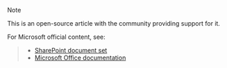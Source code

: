 > [!Note]
> This is an open-source article with the community providing support for it.
>
>For Microsoft official content, see: 


>- [SharePoint document set](https://docs.microsoft.com/sharepoint/)
>- [Microsoft Office documentation](https://docs.microsoft.com/office/)
